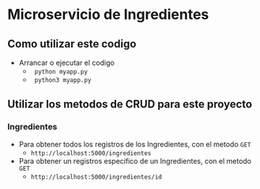 # Microservicio de Ingredientes

## Como utilizar este codigo

* Arrancar o ejecutar el codigo
  <ul>
    <li><code> python myapp.py </code></li>
    <li><code> python3 myapp.py </code></li>
  </ul>


## Utilizar los metodos de CRUD para este proyecto

### Ingredientes

* Para obtener todos los registros de los Ingredientes, con el metodo <code>GET</code>
  <ul>
    <li> <code>http://localhost:5000/ingredientes</code></li>
  </ul>
* Para obtener un registros especifico de un Ingredientes, con el metodo <code>GET</code>
  <ul>
    <li> <code>http://localhost:5000/ingredientes/id</code></li>
  </ul>
